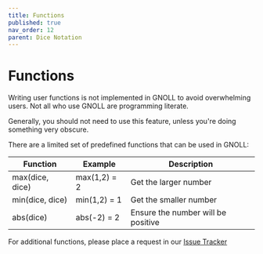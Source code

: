 ```yaml
---
title: Functions
published: true
nav_order: 12
parent: Dice Notation
---
```

# Functions

Writing user functions is not implemented in GNOLL to avoid overwhelming users. Not all who use GNOLL are programming literate.

Generally, you should not need to use this feature, unless you're doing something very obscure.

There are a limited set of predefined functions that can be used in GNOLL:

| Function             | Example      | Description                         |
| -------------------- | ------------ | ----------------------------------- |
| max(dice, dice)      | max(1,2) = 2 | Get the larger number               |
| min(dice, dice)      | min(1,2) = 1 | Get the smaller number              |
| abs(dice)            | abs(-2) = 2  | Ensure the number will be positive  |

For additional functions, please place a request in our [Issue Tracker](https://github.com/ianfhunter/GNOLL/issues)
